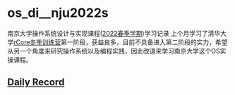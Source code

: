 # os_di__nju2022s
南京大学操作系统设计与实现课程([2022春季学期](https://jyywiki.cn/OS/2022/))学习记录
上个月学习了清华大学[rCore冬季训练营](https://github.com/iKeepo/rCore_research)第一阶段，获益良多，目前不具备进入第二阶段的实力，希望从另一个角度来研究操作系统以及编程实践，因此改道来学习南京大学这个OS实操课程。
## [Daily Record](record/daily/index.md)